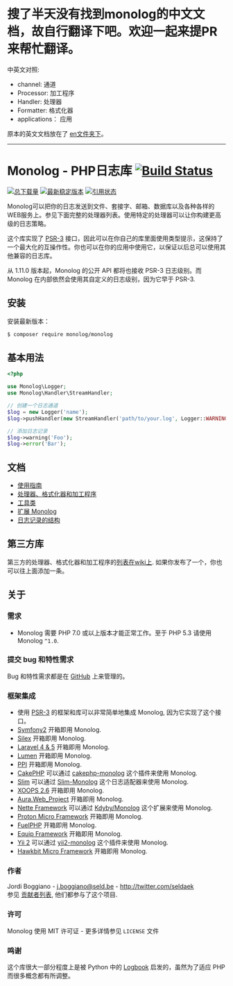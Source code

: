 # 搜了半天没有找到monolog的中文文档，故自行翻译下吧。欢迎一起来提PR来帮忙翻译。

中英文对照:

- channel: 通道
- Processor: 加工程序
- Handler: 处理器
- Formatter: 格式化器
- applications： 应用

原本的英文文档放在了 [en文件夹下](./en)。

---

# Monolog - PHP日志库 [![Build Status](https://img.shields.io/travis/Seldaek/monolog.svg)](https://travis-ci.org/Seldaek/monolog)

[![总下载量](https://img.shields.io/packagist/dt/monolog/monolog.svg)](https://packagist.org/packages/monolog/monolog)
[![最新稳定版本](https://img.shields.io/packagist/v/monolog/monolog.svg)](https://packagist.org/packages/monolog/monolog)
[![引用状态](https://www.versioneye.com/php/monolog:monolog/reference_badge.svg)](https://www.versioneye.com/php/monolog:monolog/references)


Monolog可以把你的日志发送到文件、套接字、邮箱、数据库以及各种各样的WEB服务上。参见下面完整的处理器列表。使用特定的处理器可以让你构建更高级的日志策略。


这个库实现了 [PSR-3](https://github.com/php-fig/fig-standards/blob/master/accepted/PSR-3-logger-interface.md) 接口，因此可以在你自己的库里面使用类型提示，这保持了一个最大化的互操作性。你也可以在你的应用中使用它，以保证以后总可以使用其他兼容的日志库。

从 1.11.0 版本起，Monolog 的公开 API 都将也接收 PSR-3 日志级别。而 Monolog 在内部依然会使用其自定义的日志级别，因为它早于 PSR-3.

## 安装

安装最新版本：

```bash
$ composer require monolog/monolog
```

## 基本用法

```php
<?php

use Monolog\Logger;
use Monolog\Handler\StreamHandler;

// 创建一个日志通道
$log = new Logger('name');
$log->pushHandler(new StreamHandler('path/to/your.log', Logger::WARNING));

// 添加日志记录
$log->warning('Foo');
$log->error('Bar');
```

## 文档

- [使用指南](doc/01-usage.md)
- [处理器、格式化器和加工程序](doc/02-handlers-formatters-processors.md)
- [工具类](doc/03-utilities.md)
- [扩展 Monolog](doc/04-extending.md)
- [日志记录的结构](doc/message-structure.md)

## 第三方库

第三方的处理器、格式化器和加工程序的[列表在wiki上](https://github.com/Seldaek/monolog/wiki/Third-Party-Packages). 如果你发布了一个，你也可以往上面添加一条。


## 关于

### 需求

- Monolog 需要 PHP 7.0 或以上版本才能正常工作。至于 PHP 5.3 请使用 Monolog `^1.0`.

### 提交 bug 和特性需求

Bug 和特性需求都是在 [GitHub](https://github.com/Seldaek/monolog/issues) 上来管理的。

### 框架集成

- 使用 [PSR-3](https://github.com/php-fig/fig-standards/blob/master/accepted/PSR-3-logger-interface.md) 的框架和库可以非常简单地集成 Monolog, 因为它实现了这个接口。
- [Symfony2](http://symfony.com) 开箱即用 Monolog.
- [Silex](http://silex.sensiolabs.org/) 开箱即用 Monolog.
- [Laravel 4 & 5](http://laravel.com/) 开箱即用 Monolog.
- [Lumen](http://lumen.laravel.com/) 开箱即用 Monolog.
- [PPI](http://www.ppi.io/) 开箱即用 Monolog.
- [CakePHP](http://cakephp.org/) 可以通过 [cakephp-monolog](https://github.com/jadb/cakephp-monolog) 这个插件来使用 Monolog.
- [Slim](http://www.slimframework.com/) 可以通过 [Slim-Monolog](https://github.com/Flynsarmy/Slim-Monolog) 这个日志适配器来使用 Monolog.
- [XOOPS 2.6](http://xoops.org/) 开箱即用 Monolog.
- [Aura.Web_Project](https://github.com/auraphp/Aura.Web_Project) 开箱即用 Monolog.
- [Nette Framework](http://nette.org/en/) 可以通过 [Kdyby/Monolog](https://github.com/Kdyby/Monolog) 这个扩展来使用 Monolog.
- [Proton Micro Framework](https://github.com/alexbilbie/Proton) 开箱即用 Monolog.
- [FuelPHP](http://fuelphp.com/) 开箱即用 Monolog.
- [Equip Framework](https://github.com/equip/framework) 开箱即用 Monolog.
- [Yii 2](http://www.yiiframework.com/) 可以通过 [yii2-monolog](https://github.com/merorafael/yii2-monolog) 这个插件来使用 Monolog.
- [Hawkbit Micro Framework](https://github.com/HawkBitPhp/hawkbit) 开箱即用 Monolog.

### 作者

Jordi Boggiano - <j.boggiano@seld.be> - <http://twitter.com/seldaek><br />
参见 [贡献者列表](https://github.com/Seldaek/monolog/contributors), 他们都参与了这个项目.

### 许可

Monolog 使用 MIT 许可证 - 更多详情参见 `LICENSE` 文件

### 鸣谢

这个库很大一部分程度上是被 Python 中的 [Logbook](http://packages.python.org/Logbook/) 启发的，虽然为了适应 PHP 而很多概念都有所调整。

